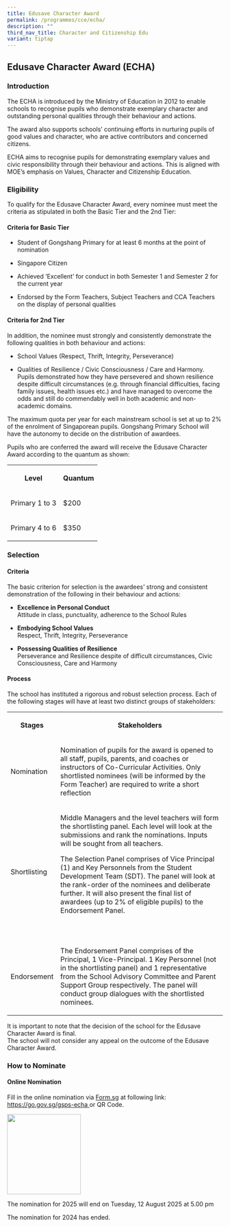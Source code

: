 ```yaml
---
title: Edusave Character Award
permalink: /programmes/cce/echa/
description: ""
third_nav_title: Character and Citizenship Edu
variant: tiptap
---
```

<h2>Edusave Character Award (ECHA)</h2>
<h3>Introduction</h3>
<p>The ECHA is introduced by the Ministry of Education in 2012 to enable
schools to recognise pupils who demonstrate exemplary character and outstanding
personal qualities through their behaviour and actions.</p>
<p>The award also supports schools’ continuing efforts in nurturing pupils
of good values and character, who are active contributors and concerned
citizens.</p>
<p>ECHA aims to recognise pupils for demonstrating exemplary values and civic
responsibility through their behaviour and actions. This is aligned with
MOE’s emphasis on Values, Character and Citizenship Education.</p>
<h3>Eligibility</h3>
<p>To qualify for the Edusave Character Award, every nominee must meet the
criteria as stipulated in both the Basic Tier and the 2nd Tier:</p>
<h4>Criteria for Basic Tier</h4>
<ul>
<li>
<p>Student of Gongshang Primary for at least 6 months at the point of nomination</p>
</li>
<li>
<p>Singapore Citizen</p>
</li>
<li>
<p>Achieved ‘Excellent’ for conduct in both Semester 1 and Semester 2 for
the current year</p>
</li>
<li>
<p>Endorsed by the Form Teachers, Subject Teachers and CCA Teachers on the
display of personal qualities</p>
</li>
</ul>
<h4>Criteria for 2nd Tier</h4>
<p>In addition, the nominee must strongly and consistently demonstrate the
following qualities in both behaviour and actions:</p>
<ul>
<li>
<p>School Values (Respect, Thrift, Integrity, Perseverance)</p>
</li>
<li>
<p>Qualities of Resilience / Civic Consciousness / Care and Harmony.
<br>Pupils demonstrated how they have persevered and shown resilience despite
difficult circumstances (e.g. through financial difficulties, facing family
issues, health issues etc.) and have managed to overcome the odds and still
do commendably well in both academic and non-academic domains.</p>
</li>
</ul>
<p>The maximum quota per year for each mainstream school is set at up to
2% of the enrolment of Singaporean pupils. Gongshang Primary School will
have the autonomy to decide on the distribution of awardees.</p>
<p>Pupils who are conferred the award will receive the Edusave Character
Award according to the quantum as shown:</p>
<table style="minWidth: 50px">
<colgroup>
<col>
<col>
</colgroup>
<tbody>
<tr>
<th rowspan="1" colspan="1">
<p>Level</p>
</th>
<th rowspan="1" colspan="1">
<p>Quantum</p>
</th>
</tr>
<tr>
<td rowspan="1" colspan="1">
<p>Primary 1 to 3</p>
</td>
<td rowspan="1" colspan="1">
<p>$200</p>
</td>
</tr>
<tr>
<td rowspan="1" colspan="1">
<p>Primary 4 to 6</p>
</td>
<td rowspan="1" colspan="1">
<p>$350</p>
</td>
</tr>
</tbody>
</table>
<h3>Selection</h3>
<h4>Criteria</h4>
<p>The basic criterion for selection is the awardees’ strong and consistent
demonstration of the following in their behaviour and actions:</p>
<ul>
<li>
<p><strong>Excellence in Personal Conduct </strong>
<br>Attitude in class, punctuality, adherence to the School Rules</p>
</li>
<li>
<p><strong>Embodying School Values</strong>
<br>Respect, Thrift, Integrity, Perseverance</p>
</li>
<li>
<p><strong>Possessing Qualities of Resilience </strong>
<br>Perseverance and Resilience despite of difficult circumstances, Civic
Consciousness, Care and Harmony</p>
</li>
</ul>
<h4>Process</h4>
<p>The school has instituted a rigorous and robust selection process. Each
of the following stages will have at least two distinct groups of stakeholders:</p>
<table style="minWidth: 50px">
<colgroup>
<col>
<col>
</colgroup>
<tbody>
<tr>
<th rowspan="1" colspan="1">
<p>Stages</p>
</th>
<th rowspan="1" colspan="1">
<p>Stakeholders</p>
</th>
</tr>
<tr>
<td rowspan="1" colspan="1">
<p>Nomination</p>
</td>
<td rowspan="1" colspan="1">
<p>Nomination of pupils for the award is opened to all staff, pupils, parents,
and coaches or instructors of Co-Curricular Activities. Only shortlisted
nominees (will be informed by the Form Teacher) are required to write a
short reflection</p>
</td>
</tr>
<tr>
<td rowspan="1" colspan="1">
<p>Shortlisting</p>
</td>
<td rowspan="1" colspan="1">
<p>Middle Managers and the level teachers will form the shortlisting panel.
Each level will look at the submissions and rank the nominations. Inputs
will be sought from all teachers.</p>
<p>The Selection Panel comprises of Vice Principal (1) and Key Personnels
from the Student Development Team (SDT). The panel will look at the rank-order
of the nominees and deliberate further. It will also present the final
list of awardees (up to 2% of eligible pupils) to the Endorsement Panel.</p>
<p>
<br>
</p>
</td>
</tr>
<tr>
<td rowspan="1" colspan="1">
<p>Endorsement</p>
</td>
<td rowspan="1" colspan="1">
<p>The Endorsement Panel comprises of the Principal, 1 Vice-Principal. 1
Key Personnel (not in the shortlisting panel) and 1 representative from
the School Advisory Committee and Parent Support Group respectively. The
panel will conduct group dialogues with the shortlisted nominees.</p>
</td>
</tr>
</tbody>
</table>
<p>It is important to note that the decision of the school for the Edusave
Character Award is final.
<br>The school will not consider any appeal on the outcome of the Edusave
Character Award.</p>
<h3>How to Nominate</h3>
<h4>Online Nomination</h4>
<p>Fill in the online nomination via <a href="https://go.gov.sg/gsps-echa" rel="noopener noreferrer nofollow" target="_blank">Form.sg</a> at following link:&nbsp;
<a href="https://go.gov.sg/gsps-echa" rel="noopener noreferrer nofollow" target="_blank"><u>https://go.gov.sg/gsps-echa</u>
</a><s> </s>or QR Code.</p>
<div class="isomer-image-wrapper">
<img style="margin-left:0px;margin-top:0px;" height="187" width="172" src="https://lh7-rt.googleusercontent.com/docsz/AD_4nXe1RvlopkEuki0ZtanKBhTTVHR5uTvyehxeTicfJYwxfMXsot6Kd75MXKJbAq6US2H8Xq__YDR1LJDSH5JPdOjwiw-eswuP9DjtI9siSZq00ZmXStTTtPidq4xWv7FpWbZ0qBgMztAcdU8Vy-Rnhw?key=nGhDioWvXejX6AKKtpnuyw">
</div>
<p>The nomination for 2025 will end on Tuesday, 12 August 2025 at 5.00 pm</p>
<p>The nomination for 2024 has ended.</p>